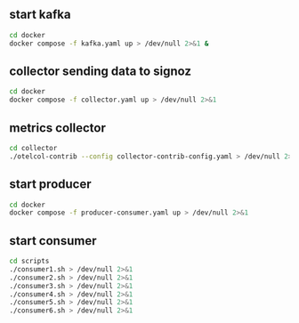 ## start kafka
```bash
cd docker
docker compose -f kafka.yaml up > /dev/null 2>&1 &
```
## collector sending data to signoz
```bash
cd docker
docker compose -f collector.yaml up > /dev/null 2>&1
```

## metrics collector
```bash
cd collector
./otelcol-contrib --config collector-contrib-config.yaml > /dev/null 2>&1 
```

## start producer
```bash
cd docker
docker compose -f producer-consumer.yaml up > /dev/null 2>&1
```

## start consumer
```bash
cd scripts
./consumer1.sh > /dev/null 2>&1
./consumer2.sh > /dev/null 2>&1
./consumer3.sh > /dev/null 2>&1
./consumer4.sh > /dev/null 2>&1
./consumer5.sh > /dev/null 2>&1
./consumer6.sh > /dev/null 2>&1
```